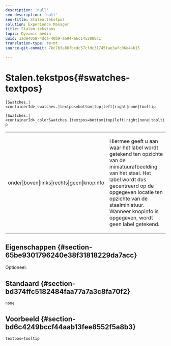 ```yaml
---
description: 'null'
seo-description: 'null'
seo-title: Stalen.tekstpos
solution: Experience Manager
title: Stalen.tekstpos
topic: Dynamic media
uuid: 1ad94058-4dca-40b9-a694-a6c1452880c1
translation-type: tm+mt
source-git-commit: 7bc7b3a86fbcdc57cfdc31745fae3afc06e44b15

---
```



# Stalen.tekstpos{#swatches-textpos}

`[Swatches.|<containerId>_swatches.]textpos=bottom|top|left|right|none|tooltip`

`[Swatches.|<containerId>_colorSwatches.]textpos=bottom|top|left|right|none|tooltip`

<table id="table_B3B03B00DCF0466DB332E851F4DDF610"> 
 <tbody> 
  <tr> 
   <td> <p> <span class="codeph"> onder|boven|links|rechts|geen|knopinfo</span> </p> </td> 
   <td> <p> Hiermee geeft u aan waar het label wordt getekend ten opzichte van de miniatuurafbeelding van het staal. Het label wordt dus gecentreerd op de opgegeven locatie ten opzichte van de staalminiatuur. Wanneer <span class="codeph"> knopinfo</span> is opgegeven, wordt geen label getekend. </p> </td> 
  </tr> 
 </tbody> 
</table>

## Eigenschappen {#section-65be9301796240e38f31818229da7acc}

Optioneel.

## Standaard {#section-bd374ffc5182484faa77a7a3c8fa70f2}

`none`

## Voorbeeld {#section-bd6c4249bccf44aab13fee8552f5a8b3}

`textpos=tooltip`
